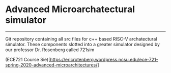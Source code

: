 # Advanced Microarchatectural simulator
---
Git repository containing all src files for c++ based RISC-V archatectural simulator. These components slotted into a greater simulator designed by our professor Dr. Rosenberg called 721sim 

(ECE721 Course Sie)[https://ericrotenberg.wordpress.ncsu.edu/ece-721-spring-2020-advanced-microarchitectures/]
